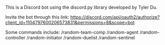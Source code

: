 This is a Discord bot using the discord.py library developed by Tyler Du.

Invite the bot through this link:
https://discord.com/api/oauth2/authorize?client_id=1104797600206573831&permissions=8&scope=bot

Some commands include:
/random-team-comp
/random-agent
/random-controller
/random-initiator
/random-duelist
/random-sentinel